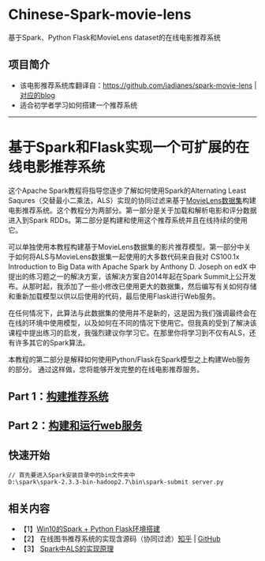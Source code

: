 # Chinese-Spark-movie-lens
基于Spark、Python Flask和MovieLens dataset的在线电影推荐系统

## 项目简介
- 该电影推荐系统库翻译自：https://github.com/jadianes/spark-movie-lens | [对应的blog](https://www.codementor.io/jadianes/building-a-web-service-with-apache-spark-flask-example-app-part2-du1083854)
- 适合初学者学习如何搭建一个推荐系统

---
# 基于Spark和Flask实现一个可扩展的在线电影推荐系统

这个Apache Spark教程将指导您逐步了解如何使用Spark的Alternating Least Saqures（交替最小二乘法，ALS）实现的协同过滤来基于[MovieLens数据集](https://grouplens.org/datasets/movielens/)构建电影推荐系统。这个教程分为两部分。第一部分是关于加载和解析电影和评分数据进入到Spark RDDs。第二部分是构建和使用这个推荐系统并且在线持续的使用它。

可以单独使用本教程构建基于MovieLens数据集的影片推荐模型。第一部分中关于如何将ALS与MovieLens数据集一起使用的大多数代码来自我对 CS100.1x Introduction to Big Data with Apache Spark by Anthony D. Joseph on edX 中提出的练习题之一的解决方案，该解决方案自2014年起在Spark Summit上公开发布。从那时起，我添加了一些小修改已使用更大的数据集，然后编写有关如何存储和重新加载模型以供以后使用的代码，最后使用Flask进行Web服务。

在任何情况下，此算法与此数据集的使用并不是新的，这是因为我们强调最终会在在线的环境中使用模型，以及如何在不同的情况下使用它。但我真的受到了解决该课程中提出练习的启发，我强烈建议你学习它。在那里你将学习到不仅有ALS，还有许多其它的Spark算法。

本教程的第二部分是解释如何使用Python/Flask在Spark模型之上构建Web服务的部分。 通过这样做，您将能够开发完整的在线电影推荐服务。

## Part 1：[构建推荐系统](building-recommender.ipynb)

## Part 2：[构建和运行web服务](Building_Running_web_service.ipynb)

## 快速开始

```
// 首先要进入Spark安装目录中的bin文件夹中
D:\spark\spark-2.3.3-bin-hadoop2.7\bin\spark-submit server.py
```

## 相关内容
- 【1】[Win10的Spark + Python Flask环境搭建](https://mp.weixin.qq.com/s?__biz=MzI5MzIwNDI1MQ==&mid=2650120932&idx=5&sn=fa924c8677411661a31df945b330c028&chksm=f474ba90c303338678dcd26edd5707d667c4bbe4a93b1f4e33591892cd858fd2da8db988be38&mpshare=1&scene=23&srcid=0117k0pBqKT5ucoXacbBHMfW&client=tim&ADUIN=278793087&ADSESSION=1517886579&ADTAG=CLIENT.QQ.5537_.0&ADPUBNO=26752#rd)
- 【2】 在线图书推荐系统的实现含源码（协同过滤）[知乎](https://zhuanlan.zhihu.com/p/31473161) | [GitHub](https://github.com/XuefengHuang/RecommendationSystem)
- 【3】 [Spark中ALS的实现原理](https://github.com/endymecy/spark-ml-source-analysis/blob/master/%E6%8E%A8%E8%8D%90/ALS.md)

